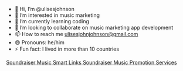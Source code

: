- 👋 Hi, I’m @ulisesjohnson
- 👀 I’m interested in music marketing
- 🌱 I’m currently learning coding
- 💞️ I’m looking to collaborate on music marketing app development
- 📫 How to reach me ulisesjohnjohnson@gmail.com
- 😄 Pronouns: he/him
- ⚡ Fun fact: I lived in more than 10 countries

<!---
ulisesjohnson/ulisesjohnson is a ✨ special ✨ repository because its `README.md` (this file) appears on your GitHub profile.
You can click the Preview link to take a look at your changes.
--->
<a href="https://www.soundraiser.io">Soundraiser Music Smart Links </a>
<a href="https://www.soundraiser.io/music-promotion">Soundraiser Music Promotion Services </a>
